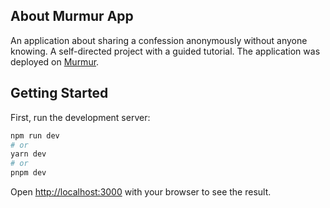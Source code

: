 ## About Murmur App

An application about sharing a confession anonymously without anyone knowing. A self-directed project with a guided tutorial. The application was deployed on [Murmur](https://murmur-g4yqgtsok-adhamhshm.vercel.app/).

## Getting Started

First, run the development server:

```bash
npm run dev
# or
yarn dev
# or
pnpm dev
```

Open [http://localhost:3000](http://localhost:3000) with your browser to see the result.


